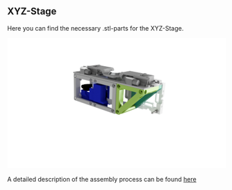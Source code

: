 ## XYZ-Stage
Here you can find the necessary .stl-parts for the XYZ-Stage. 

![](Assembly_cube_double_Zfocus.png)

A detailed description of the assembly process can be found [here](/DOCUMENTS/TUTORIALS_SETUP/TUT_Assembly_XYZ_Stage.pdf)